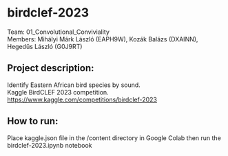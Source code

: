 # birdclef-2023
Team: 01_Convolutional_Conviviality  
Members: Mihályi Márk László (EAPH9W), Kozák Balázs (DXAINN), Hegedűs László (G0J9RT)

## Project description:
Identify Eastern African bird species by sound.  
Kaggle BirdCLEF 2023 competition.  
https://www.kaggle.com/competitions/birdclef-2023

## How to run:
Place kaggle.json file in the /content directory in Google Colab then run the birdclef-2023.ipynb notebook
